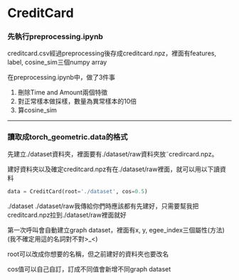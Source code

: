 # CreditCard

### 先執行preprocessing.ipynb

creditcard.csv經過preprocessing後存成creditcard.npz，裡面有features, label, cosine_sim三個numpy array

在preprocessing.ipynb中，做了3件事

1. 刪除Time and Amount兩個特徵
2. 對正常樣本做採樣，數量為異常樣本的10倍
3. 算cosine_sim

---

### 讀取成torch_geometric.data的格式

先建立./dataset資料夾，裡面要有./dataset/raw資料夾放˜credircard.npz。

建好資料夾以及確定creditcard.npz有在./dataset/raw裡面，就可以用以下讀資料

```python
data = CreditCard(root='./dataset', cos=0.5)
```

./dataset ./dataset/raw我傳給你們時應該都有先建好，只需要幫我把creditcard.npz拉到./dataset/raw裡面就好

第一次呼叫會自動建立graph dataset，裡面有x, y, egee_index三個屬性(方法)(我不確定用這的名詞對不對>_<)

root可以改成你想要的名稱，但之前建好的資料夾也要改名

cos值可以自己自訂，訂成不同值會新增不同graph dataset
